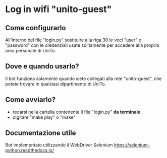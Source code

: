 # Log in wifi "unito-guest"

## Come configurarlo

All'interno del file "login.py" sostituire alla riga 30 le voci "user" e "password" con le credenziali usate solitamente per accedere alla propria area personale di UniTo.

## Dove e quando usarlo?

Il bot funziona solamente quando siete collegati alla rete "unito-guest", che potete trovare in qualsiasi dipartimento di UniTo.

## Come avviarlo?

* recarsi nella cartella contenente il file "login.py" **da terminale**
* digitare "make play" o "make"

## Documentazione utile

Bot implementato utilizzando il WebDriver Selenium
https://selenium-python.readthedocs.io/
